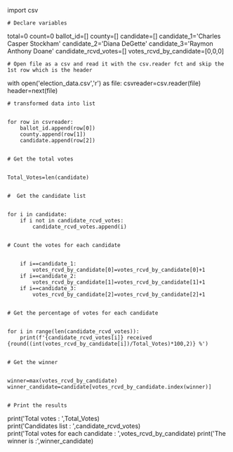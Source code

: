 import csv


    # Declare variables
    
    
total=0
count=0
ballot_id=[]
county=[]
candidate=[]
candidate_1='Charles Casper Stockham'
candidate_2='Diana DeGette'
candidate_3='Raymon Anthony Doane'
candidate_rcvd_votes=[]
votes_rcvd_by_candidate=[0,0,0]

    
    # Open file as a csv and read it with the csv.reader fct and skip the 1st row which is the header
    

with open('election_data.csv','r') as file:
    csvreader=csv.reader(file)
    header=next(file)
    
    
    # transformed data into list    
    
    
    for row in csvreader:
        ballot_id.append(row[0])
        county.append(row[1])
        candidate.append(row[2])
        
    
    # Get the total votes
    
    
    Total_Votes=len(candidate)
    
    
    #  Get the candidate list 
    
    
    for i in candidate:
        if i not in candidate_rcvd_votes:
            candidate_rcvd_votes.append(i)
            
    
    # Count the votes for each candidate
    
        
        if i==candidate_1:
            votes_rcvd_by_candidate[0]=votes_rcvd_by_candidate[0]+1
        if i==candidate_2:
            votes_rcvd_by_candidate[1]=votes_rcvd_by_candidate[1]+1
        if i==candidate_3:
            votes_rcvd_by_candidate[2]=votes_rcvd_by_candidate[2]+1

    
    # Get the percentage of votes for each candidate
    
    
    for i in range(len(candidate_rcvd_votes)):
        print(f'{candidate_rcvd_votes[i]} received {round((int(votes_rcvd_by_candidate[i])/Total_Votes)*100,2)} %')
    
    
    # Get the winner
    
    
    winner=max(votes_rcvd_by_candidate)
    winner_candidate=candidate[votes_rcvd_by_candidate.index(winner)]
    
    
    # Print the results
    
    
print('Total votes : ',Total_Votes)     
print('Candidates list : ',candidate_rcvd_votes)           
print('Total votes for each candidate : ',votes_rcvd_by_candidate)
print('The winner is :',winner_candidate)

